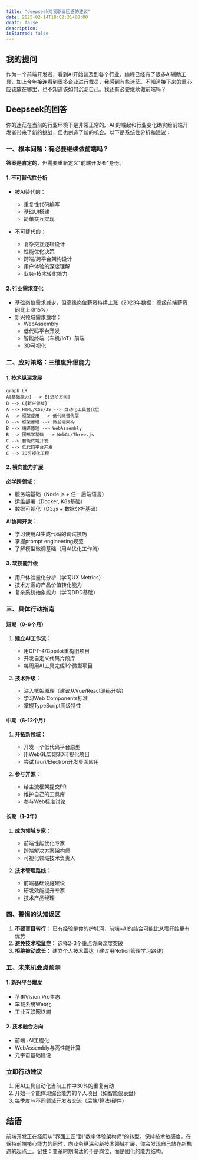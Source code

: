 ```yaml
---
title: "deepseek对我职业困惑的建议"
date: 2025-02-14T18:02:31+08:00
draft: false
description:
isStarred: false
---
```


## 我的提问

作为一个前端开发者，看到AI开始普及到各个行业，编程已经有了很多AI辅助工具，加上今年接连看到很多企业进行裁员，我感到有些迷茫。不知道接下来的重心应该放在哪里，也不知道该如何沉淀自己。我还有必要继续做前端吗？

## Deepseek的回答

你的迷茫在当前的行业环境下是非常正常的。AI 的崛起和行业变化确实给前端开发者带来了新的挑战，但也创造了新的机会。以下是系统性分析和建议：

### 一、根本问题：有必要继续做前端吗？

**答案是肯定的**，但需要重新定义"前端开发者"身份。

#### 1. 不可替代性分析

- 被AI替代的：
  - 重复性代码编写
  - 基础UI搭建
  - 简单交互实现

- 不可替代的：
  - 复杂交互逻辑设计
  - 性能优化决策
  - 跨端/跨平台架构设计
  - 用户体验的深度理解
  - 业务-技术转化能力

#### 2. 行业需求变化

- 基础岗位需求减少，但高级岗位薪资持续上涨（2023年数据：高级前端薪资同比上涨15%）
- 新兴领域需求激增：
  - WebAssembly
  - 低代码平台开发
  - 智能终端（车机/IoT）前端
  - 3D可视化

### 二、应对策略：三维度升级能力

#### 1. 技术纵深发展

```mermaid
graph LR
A[基础能力] --> B[进阶方向]
B --> C{新兴领域}
A --> HTML/CSS/JS --> 自动化工具替代层
A --> 框架使用 --> 低代码替代层
B --> 框架原理 --> 微前端架构
B --> 编译原理 --> WebAssembly
B --> 图形学基础 --> WebGL/Three.js
C --> 智能终端开发
C --> 低代码平台开发
C --> 3D可视化工程
```

#### 2. 横向能力扩展

**必学跨领域：**
- 服务端基础（Node.js + 任一后端语言）
- 运维部署（Docker, K8s基础）
- 数据可视化（D3.js + 数据分析基础）

**AI协同开发：**
- 学习使用AI生成代码的调试技巧
- 掌握prompt engineering规范
- 了解模型微调基础（用AI优化工作流）

#### 3. 软技能升级

- 用户体验量化分析（学习UX Metrics）
- 技术方案的产品价值转化能力
- 复杂系统抽象能力（学习DDD基础）

### 三、具体行动指南

#### 短期（0-6个月）

1. **建立AI工作流：**
   - 用GPT-4/Copilot重构旧项目
   - 开发自定义代码片段库
   - 每周用AI工具完成1个微型项目

2. **技术升级：**
   - 深入框架原理（建议从Vue/React源码开始）
   - 学习Web Components标准
   - 掌握TypeScript高级特性

#### 中期（6-12个月）

1. **开拓新领域：**
   - 开发一个低代码平台原型
   - 用WebGL实现3D可视化项目
   - 尝试Tauri/Electron开发桌面应用

2. **参与开源：**
   - 给主流框架提交PR
   - 维护自己的工具库
   - 参与Web标准讨论

#### 长期（1-3年）

1. **成为领域专家：**
   - 前端性能优化专家
   - 跨端解决方案架构师
   - 可视化领域技术负责人

2. **技术管理路线：**
   - 前端基础设施建设
   - 研发效能提升专家
   - 技术产品经理

### 四、警惕的认知误区

1. **不要盲目转行：** 已有经验是你的护城河，前端+AI的结合可能比从零开始更有优势
2. **避免技术松鼠症：** 选择2-3个重点方向深度突破
3. **拒绝被动成长：** 建立个人技术雷达（建议用Notion管理学习路线）

### 五、未来机会点预测

#### 1. 新兴平台爆发
- 苹果Vision Pro生态
- 车载系统Web化
- 工业互联网终端

#### 2. 技术融合方向
- 前端+AI工程化
- WebAssembly与高性能计算
- 元宇宙基础建设

### 立即行动建议

1. 用AI工具自动化当前工作中30%的重复劳动
2. 开始一个能体现综合能力的个人项目（如智能仪表盘）
3. 每季度与不同领域开发者交流（后端/算法/硬件）

## 结语

前端开发正在经历从"界面工匠"到"数字体验架构师"的转型。保持技术敏感度，在保持前端核心能力的同时，向业务纵深和新技术领域扩展，你会发现自己站在新机遇的起点上。记住：变革时期淘汰的不是岗位，而是固化的能力结构。